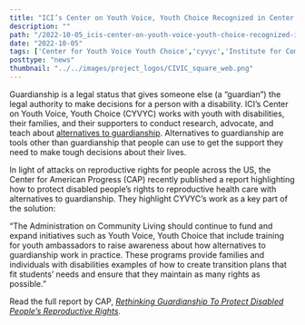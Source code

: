 ```yaml
---
title: "ICI’s Center on Youth Voice, Youth Choice Recognized in Center for American Progress Report about Guardianship and Reproductive Rights"
description: ""
path: "/2022-10-05_icis-center-on-youth-voice-youth-choice-recognized-in-center-for-american-progress-report"
date: "2022-10-05"
tags: ['Center for Youth Voice Youth Choice','cyvyc','Institute for Comunity Inclusion','alternatives to guardianship','a2g']
posttype: "news"
thumbnail: "../../images/project_logos/CIVIC_square_web.png"
---
```


Guardianship is a legal status that gives someone else (a “guardian”) the legal authority to make decisions for a person with a disability. ICI’s Center on Youth Voice, Youth Choice (CYVYC) works with youth with disabilities, their families, and their supporters to conduct research, advocate, and teach about [alternatives to guardianship](https://youth-voice.org/glossary/alternatives-to-guardianship/). Alternatives to guardianship are tools other than guardianship that people can use to get the support they need to make tough decisions about their lives.

In light of attacks on reproductive rights for people across the US, the Center for American Progress (CAP) recently published a report highlighting how to protect disabled people’s rights to reproductive health care with alternatives to guardianship. They highlight CYVYC’s work as a key part of the solution:

“The Administration on Community Living should continue to fund and expand initiatives such as Youth Voice, Youth Choice that include training for youth ambassadors to raise awareness about how alternatives to guardianship work in practice. These programs provide families and individuals with disabilities examples of how to create transition plans that fit students’ needs and ensure that they maintain as many rights as possible.”

Read the full report by CAP, [_Rethinking Guardianship To Protect Disabled People’s Reproductive Rights_](https://www.americanprogress.org/article/rethinking-guardianship-to-protect-disabled-peoples-reproductive-rights/?fbclid=IwAR2IcF-cXtI8NPDeR7HGckGDGj9bFtcqHTNF9vOIQ5RN1yybP2NhrGlAH1I)_._